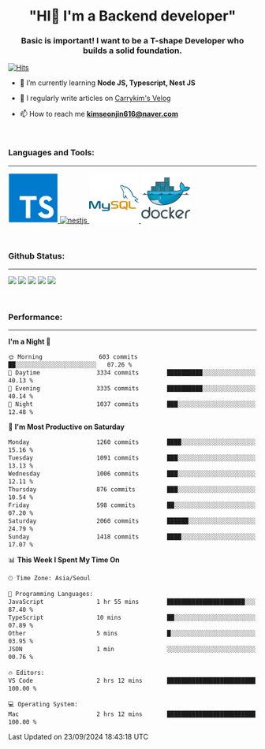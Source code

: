 <h1 align="center">"HI👋 I'm a Backend developer" </h1>
<h3 align="center">Basic is important! I want to be a T-shape Developer who builds a solid foundation.</h3>

[![Hits](https://hits.seeyoufarm.com/api/count/incr/badge.svg?url=https%3A%2F%2Fgithub.com%2Fgimseonjin&count_bg=%2318BFE5&title_bg=%23555555&icon=ko-fi.svg&icon_color=%23E7E7E7&title=hits&edge_flat=false)](https://hits.seeyoufarm.com)

- 🌱 I’m currently learning **Node JS, Typescript, Nest JS**

- 📝 I regularly write articles on [Carrykim's Velog](https://velog.io/@carrykim)

- 📫 How to reach me **kimseonjin616@naver.com**

<br/>

<h3 align="left">Languages and Tools:</h3>

***

<p align="left"> 
 <a href="https://www.typescriptlang.org/" target="_blank" rel="noreferrer"> <img src="https://raw.githubusercontent.com/devicons/devicon/master/icons/typescript/typescript-original.svg" alt="typescript" width="20%" height="20%"/> </a>
<a href="https://nestjs.com/" target="_blank" rel="noreferrer"> <img src="https://docs.nestjs.com/assets/logo-small.svg" alt="nestjs" width="20%" height="20%"/> </a> 
<a href="https://www.mysql.com/" target="_blank" rel="noreferrer"> <img src="https://raw.githubusercontent.com/devicons/devicon/master/icons/mysql/mysql-original-wordmark.svg" alt="mysql" width="20%" height="20%"/>  </a>
 <a href="https://www.docker.com/" target="_blank" rel="noreferrer"> <img src="https://raw.githubusercontent.com/devicons/devicon/master/icons/docker/docker-original-wordmark.svg" alt="docker" width="20%" height="20%"/> </a>
 </p>
</p>

<br/>

<h3 align="left">Github Status:</h3>

***

![](http://github-profile-summary-cards.vercel.app/api/cards/profile-details?username=gimseonjin&theme=nord_bright)
![](http://github-profile-summary-cards.vercel.app/api/cards/repos-per-language?username=gimseonjin&theme=nord_bright)
![](http://github-profile-summary-cards.vercel.app/api/cards/most-commit-language?username=gimseonjin&theme=nord_bright)
![](http://github-profile-summary-cards.vercel.app/api/cards/stats?username=gimseonjin&theme=nord_bright)
![](http://github-profile-summary-cards.vercel.app/api/cards/productive-time?username=gimseonjin&theme=nord_bright&utcOffset=8)


<br/>

<h3 align="left">Performance:</h3>

***

<!--START_SECTION:waka-->
**I'm a Night 🦉** 

```text
🌞 Morning                603 commits         ██░░░░░░░░░░░░░░░░░░░░░░░   07.26 % 
🌆 Daytime                3334 commits        ██████████░░░░░░░░░░░░░░░   40.13 % 
🌃 Evening                3335 commits        ██████████░░░░░░░░░░░░░░░   40.14 % 
🌙 Night                  1037 commits        ███░░░░░░░░░░░░░░░░░░░░░░   12.48 % 
```
📅 **I'm Most Productive on Saturday** 

```text
Monday                   1260 commits        ████░░░░░░░░░░░░░░░░░░░░░   15.16 % 
Tuesday                  1091 commits        ███░░░░░░░░░░░░░░░░░░░░░░   13.13 % 
Wednesday                1006 commits        ███░░░░░░░░░░░░░░░░░░░░░░   12.11 % 
Thursday                 876 commits         ███░░░░░░░░░░░░░░░░░░░░░░   10.54 % 
Friday                   598 commits         ██░░░░░░░░░░░░░░░░░░░░░░░   07.20 % 
Saturday                 2060 commits        ██████░░░░░░░░░░░░░░░░░░░   24.79 % 
Sunday                   1418 commits        ████░░░░░░░░░░░░░░░░░░░░░   17.07 % 
```


📊 **This Week I Spent My Time On** 

```text
🕑︎ Time Zone: Asia/Seoul

💬 Programming Languages: 
JavaScript               1 hr 55 mins        ██████████████████████░░░   87.40 % 
TypeScript               10 mins             ██░░░░░░░░░░░░░░░░░░░░░░░   07.89 % 
Other                    5 mins              █░░░░░░░░░░░░░░░░░░░░░░░░   03.95 % 
JSON                     1 min               ░░░░░░░░░░░░░░░░░░░░░░░░░   00.76 % 

🔥 Editors: 
VS Code                  2 hrs 12 mins       █████████████████████████   100.00 % 

💻 Operating System: 
Mac                      2 hrs 12 mins       █████████████████████████   100.00 % 
```


 Last Updated on 23/09/2024 18:43:18 UTC
<!--END_SECTION:waka-->

<div align="center">
  
